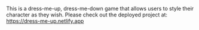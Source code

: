 This is a dress-me-up, dress-me-down game that allows users to style their character as they wish.
Please check out the deployed project at: https://dress-me-up.netlify.app
